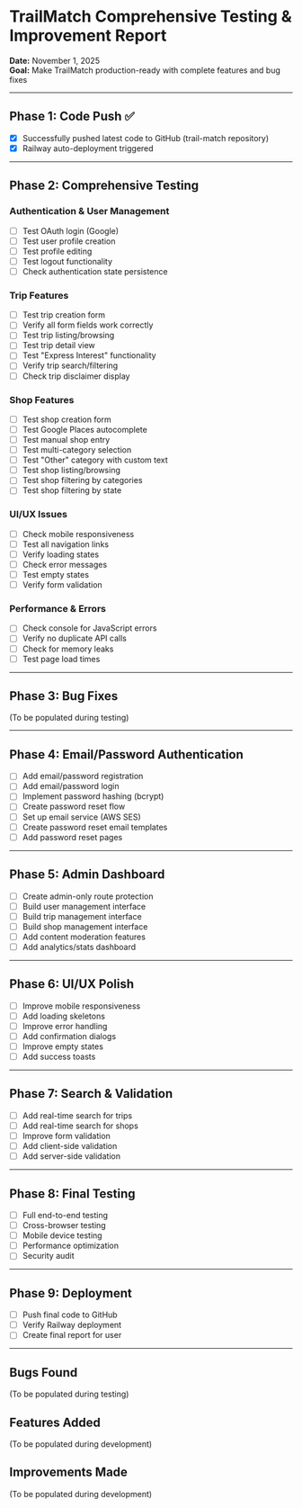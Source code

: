 # TrailMatch Comprehensive Testing & Improvement Report

**Date:** November 1, 2025  
**Goal:** Make TrailMatch production-ready with complete features and bug fixes

---

## Phase 1: Code Push ✅
- [x] Successfully pushed latest code to GitHub (trail-match repository)
- [x] Railway auto-deployment triggered

---

## Phase 2: Comprehensive Testing

### Authentication & User Management
- [ ] Test OAuth login (Google)
- [ ] Test user profile creation
- [ ] Test profile editing
- [ ] Test logout functionality
- [ ] Check authentication state persistence

### Trip Features
- [ ] Test trip creation form
- [ ] Verify all form fields work correctly
- [ ] Test trip listing/browsing
- [ ] Test trip detail view
- [ ] Test "Express Interest" functionality
- [ ] Verify trip search/filtering
- [ ] Check trip disclaimer display

### Shop Features
- [ ] Test shop creation form
- [ ] Test Google Places autocomplete
- [ ] Test manual shop entry
- [ ] Test multi-category selection
- [ ] Test "Other" category with custom text
- [ ] Test shop listing/browsing
- [ ] Test shop filtering by categories
- [ ] Test shop filtering by state

### UI/UX Issues
- [ ] Check mobile responsiveness
- [ ] Test all navigation links
- [ ] Verify loading states
- [ ] Check error messages
- [ ] Test empty states
- [ ] Verify form validation

### Performance & Errors
- [ ] Check console for JavaScript errors
- [ ] Verify no duplicate API calls
- [ ] Check for memory leaks
- [ ] Test page load times

---

## Phase 3: Bug Fixes
(To be populated during testing)

---

## Phase 4: Email/Password Authentication
- [ ] Add email/password registration
- [ ] Add email/password login
- [ ] Implement password hashing (bcrypt)
- [ ] Create password reset flow
- [ ] Set up email service (AWS SES)
- [ ] Create password reset email templates
- [ ] Add password reset pages

---

## Phase 5: Admin Dashboard
- [ ] Create admin-only route protection
- [ ] Build user management interface
- [ ] Build trip management interface
- [ ] Build shop management interface
- [ ] Add content moderation features
- [ ] Add analytics/stats dashboard

---

## Phase 6: UI/UX Polish
- [ ] Improve mobile responsiveness
- [ ] Add loading skeletons
- [ ] Improve error handling
- [ ] Add confirmation dialogs
- [ ] Improve empty states
- [ ] Add success toasts

---

## Phase 7: Search & Validation
- [ ] Add real-time search for trips
- [ ] Add real-time search for shops
- [ ] Improve form validation
- [ ] Add client-side validation
- [ ] Add server-side validation

---

## Phase 8: Final Testing
- [ ] Full end-to-end testing
- [ ] Cross-browser testing
- [ ] Mobile device testing
- [ ] Performance optimization
- [ ] Security audit

---

## Phase 9: Deployment
- [ ] Push final code to GitHub
- [ ] Verify Railway deployment
- [ ] Create final report for user

---

## Bugs Found
(To be populated during testing)

## Features Added
(To be populated during development)

## Improvements Made
(To be populated during development)

